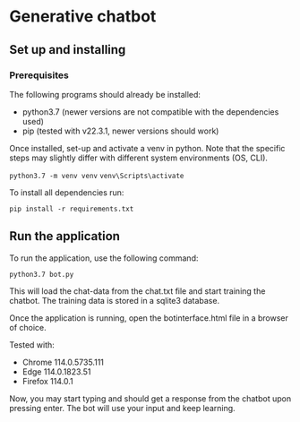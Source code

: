 # Generative chatbot

## Set up and installing

### Prerequisites

The following programs should already be installed:

- python3.7 (newer versions are not compatible with the dependencies used)
- pip (tested with v22.3.1, newer versions should work)

Once installed, set-up and activate a venv in python. 
Note that the specific steps may slightly differ with different system environments (OS, CLI).

`python3.7 -m venv venv`
`venv\Scripts\activate`

To install all dependencies run:

`pip install -r requirements.txt`

## Run the application

To run the application, use the following command:

`python3.7 bot.py`

This will load the chat-data from the chat.txt file and start training the chatbot.
The training data is stored in a sqlite3 database.

Once the application is running, open the botinterface.html file in a browser of choice.

Tested with:
- Chrome 114.0.5735.111
- Edge 114.0.1823.51
- Firefox 114.0.1

Now, you may start typing and should get a response from the chatbot upon pressing enter.
The bot will use your input and keep learning.